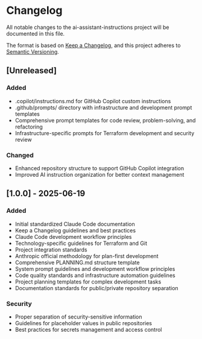 # Changelog

All notable changes to the ai-assistant-instructions project will be documented in this file.

The format is based on [Keep a Changelog](https://keepachangelog.com/en/1.0.0/),
and this project adheres to [Semantic Versioning](https://semver.org/spec/v2.0.0.html).

## [Unreleased]

### Added
- .copilot/instructions.md for GitHub Copilot custom instructions
- .github/prompts/ directory with infrastructure and development prompt templates
- Comprehensive prompt templates for code review, problem-solving, and refactoring
- Infrastructure-specific prompts for Terraform development and security review

### Changed
- Enhanced repository structure to support GitHub Copilot integration
- Improved AI instruction organization for better context management

## [1.0.0] - 2025-06-19

### Added
- Initial standardized Claude Code documentation
- Keep a Changelog guidelines and best practices
- Claude Code development workflow principles
- Technology-specific guidelines for Terraform and Git
- Project integration standards
- Anthropic official methodology for plan-first development
- Comprehensive PLANNING.md structure template
- System prompt guidelines and development workflow principles
- Code quality standards and infrastructure automation guidelines
- Project planning templates for complex development tasks
- Documentation standards for public/private repository separation

### Security
- Proper separation of security-sensitive information
- Guidelines for placeholder values in public repositories
- Best practices for secrets management and access control